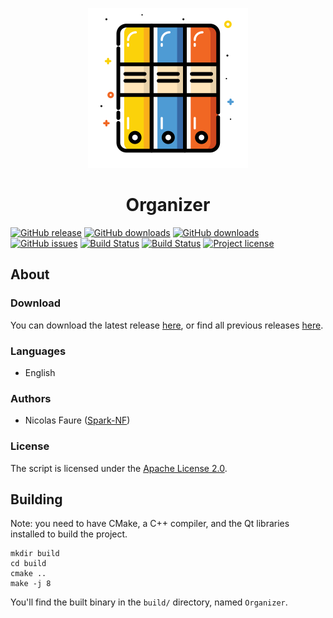 <p align="center"><img src="resources/images/readme.png" alt="" /></p>

<h1 align="center">Organizer</h1>

[![GitHub release](https://img.shields.io/github/release/Spark-NF/organizer.svg)](https://github.com/Spark-NF/organizer/releases/latest)
[![GitHub downloads](https://img.shields.io/github/downloads/Spark-NF/organizer/latest/total.svg)](https://github.com/Spark-NF/organizer/releases/latest)
[![GitHub downloads](https://img.shields.io/github/downloads/Spark-NF/organizer/total.svg)](https://github.com/Spark-NF/organizer/releases)
[![GitHub issues](https://img.shields.io/github/issues/Spark-NF/organizer.svg)](https://github.com/Spark-NF/organizer/issues)
[![Build Status](https://travis-ci.org/Spark-NF/organizer.svg?branch=master)](https://travis-ci.org/Spark-NF/organizer)
[![Build Status](https://ci.appveyor.com/api/projects/status/lm08r4q0kuui7a5y/branch/master?svg=true)](https://ci.appveyor.com/project/Spark-NF/organizer)
[![Project license](https://img.shields.io/github/license/Spark-NF/organizer.svg)](https://raw.githubusercontent.com/Spark-NF/organizer/develop/LICENSE)

## About

### Download
You can download the latest release [here](https://github.com/Spark-NF/organizer/releases/latest), or find all previous releases [here](https://github.com/Spark-NF/organizer/releases).

### Languages
* English

### Authors
* Nicolas Faure ([Spark-NF](https://github.com/Spark-NF))

### License
The script is licensed under the [Apache License 2.0](http://www.apache.org/licenses/LICENSE-2.0).

## Building
Note: you need to have CMake, a C++ compiler, and the Qt libraries installed to build the project.

```
mkdir build
cd build
cmake ..
make -j 8
```

You'll find the built binary in the `build/` directory, named `Organizer`.
